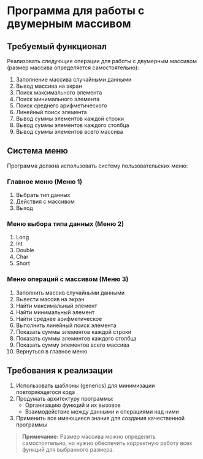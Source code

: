 # Программа для работы с двумерным массивом

## Требуемый функционал

Реализовать следующие операции для работы с двумерным массивом (размер массива определяется самостоятельно):

1. Заполнение массива случайными данными
2. Вывод массива на экран
3. Поиск максимального элемента
4. Поиск минимального элемента
5. Поиск среднего арифметического
6. Линейный поиск элемента
7. Вывод суммы элементов каждой строки
8. Вывод суммы элементов каждого столбца
9. Вывод суммы элементов всего массива

## Система меню

Программа должна использовать систему пользовательских меню:

### Главное меню (Меню 1)
1. Выбрать тип данных
2. Действия с массивом
3. Выход

### Меню выбора типа данных (Меню 2)
1. Long
2. Int
3. Double
4. Char
5. Short

### Меню операций с массивом (Меню 3)
1. Заполнить массив случайными данными
2. Вывести массив на экран
3. Найти максимальный элемент
4. Найти минимальный элемент
5. Найти среднее арифметическое
6. Выполнить линейный поиск элемента
7. Показать суммы элементов каждой строки
8. Показать суммы элементов каждого столбца
9. Показать сумму элементов всего массива
10. Вернуться в главное меню

## Требования к реализации

1. Использовать шаблоны (generics) для минимизации повторяющегося кода
2. Продумать архитектуру программы:
   - Организацию функций и их вызовов
   - Взаимодействие между данными и операциями над ними
3. Применить все имеющиеся знания для создания качественной программы

> **Примечание:** Размер массива можно определить самостоятельно, но нужно обеспечить корректную работу всех функций для выбранного размера.
